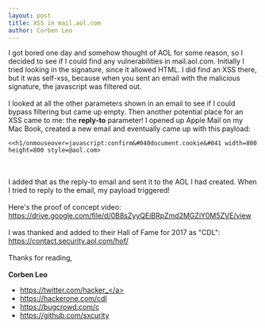 ```yaml
---
layout: post
title: XSS in mail.aol.com
author: Corben Leo
---
```

I got bored one day and somehow thought of AOL for some reason, so I decided to see if I could find any vulnerabilities in mail.aol.com. Initially I tried looking in the signature, since it allowed HTML. I did find an XSS there, but it was self-xss, because when you sent an email with the malicious signature, the javascript was filtered out.<br><br>
I looked at all the other parameters shown in an email to see if I could bypass filtering but came up empty.
Then another potential place for an XSS came to me: the **reply-to** parameter! I opened up Apple Mail on my Mac Book, created a new email and eventually came up with this payload:
<br>
```
<<h1/onmouseover=javascript:confirm&#040document.cookie&#041 width=800 height=800 style=@aol.com>
```
<br><br>
I added that as the reply-to email and sent it to the AOL I had created. When I tried to reply to the email, my payload triggered!
<br><br>
Here's the proof of concept video: <a class="link" target='_blank' rel='noopener noreferrer' href='https://drive.google.com/file/d/0B8sZyyQEiBRpZmd2MGZiY0M5ZVE/view'>https://drive.google.com/file/d/0B8sZyyQEiBRpZmd2MGZiY0M5ZVE/view</a>
<br><br>
I was thanked and added to their Hall of Fame for 2017 as "CDL": <a class="link" target='_blank' rel='noopener noreferrer' href='https://contact.security.aol.com/hof/'>https://contact.security.aol.com/hof/</a> 
<br><br>
Thanks for reading,<br><br>
**Corben Leo**
- <a class="link" href="https://twitter.com/hacker_"  target="_blank" rel="noopener noreferrer">https://twitter.com/hacker_</a>
- <a class="link" href="https://hackerone.com/cdl" target="_blank" rel="noopener noreferrer">https://hackerone.com/cdl</a>
- <a class="link" href="https://bugcrowd.com/c" target="_blank" rel="noopener noreferrer">https://bugcrowd.com/c</a>
- <a class="link" href="https://github.com/sxcurity"  target="_blank" rel="noopener noreferrer">https://github.com/sxcurity</a>

